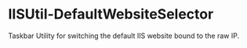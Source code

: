 IISUtil-DefaultWebsiteSelector
==============================

Taskbar Utility for switching the default IIS website bound to the raw IP.

